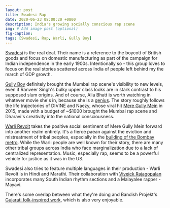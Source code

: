 ```yaml
---
layout: post
title: Swadesi Rap
date: 2020-06-23 08:00:20 +0800
description: India's growing socially conscious rap scene
img: # Add image post (optional)
fig-caption: 
tags: [Swadesi, Rap, Warli, Gully Boy]
---
```


[Swadesi](https://azadirecords.com/artist/swadesi/) is the real deal. Their name is a reference to the boycott of British goods and focus on domestic manufacturing as part of the campaign for Indian independence in the early 1900s. Intentionally so - this group loves to focus on the real stories scattered across India of people left behind my the march of GDP growth.

[Gully Boy](https://www.youtube.com/watch?v=jFGKJBPFdUA) definitely brought the Mumbai rap scene's visibility to new levels, even if Ranveer Singh's bulky upper class looks are in stark contrast to his supposed slum origins. And of course, Alia Bhatt is worth watching in whatever movie she's in, because she is a [genius](https://www.youtube.com/watch?v=pfHxl46KyZM). The story roughly follows the life trajectories of DIVINE and Naezy, whose viral hit [Mere Gully Mein](https://www.youtube.com/watch?v=1bK5dzwhu-I) in 2015, made with a budget of ~$1000 brought the Mumbai rap scene and Dharavi's creativity into the national consciousness.

[Warli Revolt](https://www.youtube.com/watch?v=sYADNgIkelY) takes the positive social sentiment of Mere Gully Mein forward into another realm entirely. It's a fierce paean against the eviction and mistreatment of tribal peoples, especially in the [building of the Bombay metro](https://theprint.in/theprint-essential/why-mumbai-says-aarey-colony-protests-arent-only-about-felling-trees-for-metro-car-depot/292784/). While the Warli people are well known for their story, there are many other tribal groups across India who face marginalization due to a lack of centralized representation. Music, especially rap, seems to be a powerful vehicle for justice as it was in the US.

Swadesi also tries to feature multiple languages in their production - Warli Revolt is in Hindi and Marathi. Their collaboration with [Viveick Rajagopalan](https://www.youtube.com/watch?v=cw0dI8RZcNM) incorporates many South Indian rhythm sections and a Malayalee rapper - Mayavi.

There's some overlap between what they're doing and Bandish Projekt's [Gujarati folk-inspired work](https://www.youtube.com/watch?v=dsdcDr8BOTw), which is also very enjoyable.

